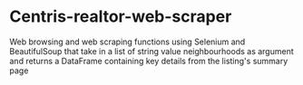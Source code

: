 # Centris-realtor-web-scraper
Web browsing and web scraping functions using Selenium and BeautifulSoup that take in a list of string value neighbourhoods as argument and returns a DataFrame containing key details from the listing's summary page
